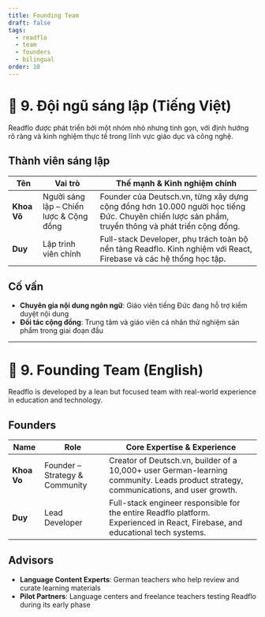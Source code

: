 ```yaml
---
title: Founding Team
draft: false
tags:
  - readflo
  - team
  - founders
  - bilingual
order: 10
---
```


# 👥 9. Đội ngũ sáng lập (Tiếng Việt)

Readflo được phát triển bởi một nhóm nhỏ nhưng tinh gọn, với định hướng rõ ràng và kinh nghiệm thực tế trong lĩnh vực giáo dục và công nghệ.

## Thành viên sáng lập

| Tên           | Vai trò                  | Thế mạnh & Kinh nghiệm chính                         |
|----------------|---------------------------|--------------------------------------------------------|
| **Khoa Võ**     | Người sáng lập – Chiến lược & Cộng đồng | Founder của Deutsch.vn, từng xây dựng cộng đồng hơn 10.000 người học tiếng Đức. Chuyên chiến lược sản phẩm, truyền thông và phát triển cộng đồng. |
| **Duy**         | Lập trình viên chính     | Full-stack Developer, phụ trách toàn bộ nền tảng Readflo. Kinh nghiệm với React, Firebase và các hệ thống học tập. |

## Cố vấn

- **Chuyên gia nội dung ngôn ngữ**: Giáo viên tiếng Đức đang hỗ trợ kiểm duyệt nội dung
- **Đối tác cộng đồng**: Trung tâm và giáo viên cá nhân thử nghiệm sản phẩm trong giai đoạn đầu

---

# 👥 9. Founding Team (English)

Readflo is developed by a lean but focused team with real-world experience in education and technology.

## Founders

| Name         | Role                    | Core Expertise & Experience                            |
|--------------|--------------------------|---------------------------------------------------------|
| **Khoa Vo**   | Founder – Strategy & Community | Creator of Deutsch.vn, builder of a 10,000+ user German-learning community. Leads product strategy, communications, and user growth. |
| **Duy**       | Lead Developer            | Full-stack engineer responsible for the entire Readflo platform. Experienced in React, Firebase, and educational tech systems. |

## Advisors

- **Language Content Experts**: German teachers who help review and curate learning materials  
- **Pilot Partners**: Language centers and freelance teachers testing Readflo during its early phase
